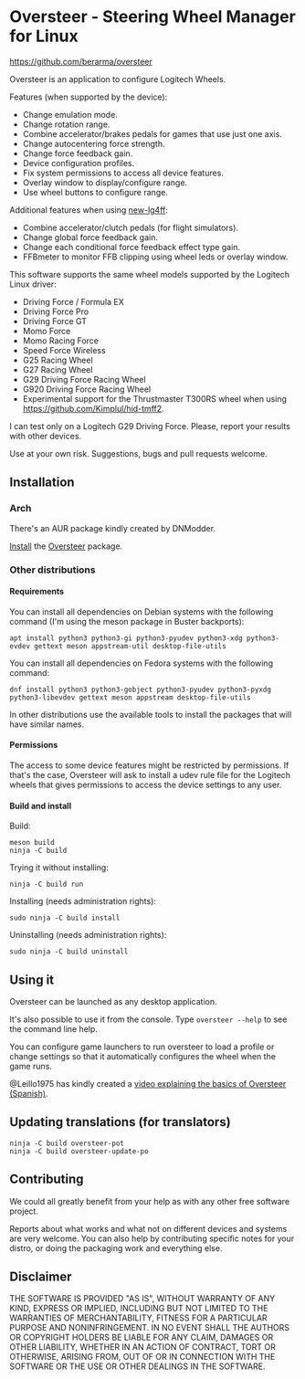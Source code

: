 # Oversteer - Steering Wheel Manager for Linux

https://github.com/berarma/oversteer

Oversteer is an application to configure Logitech Wheels.

Features (when supported by the device):
 - Change emulation mode.
 - Change rotation range.
 - Combine accelerator/brakes pedals for games that use just one axis.
 - Change autocentering force strength.
 - Change force feedback gain.
 - Device configuration profiles.
 - Fix system permissions to access all device features.
 - Overlay window to display/configure range.
 - Use wheel buttons to configure range.

Additional features when using [new-lg4ff](https://github.com/berarma/new-lg4ff):
 - Combine accelerator/clutch pedals (for flight simulators).
 - Change global force feedback gain.
 - Change each conditional force feedback effect type gain.
 - FFBmeter to monitor FFB clipping using wheel leds or overlay window.

This software supports the same wheel models supported by the Logitech Linux
driver:
 - Driving Force / Formula EX
 - Driving Force Pro
 - Driving Force GT
 - Momo Force
 - Momo Racing Force
 - Speed Force Wireless
 - G25 Racing Wheel
 - G27 Racing Wheel
 - G29 Driving Force Racing Wheel
 - G920 Driving Force Racing Wheel
 - Experimental support for the Thrustmaster T300RS wheel when using https://github.com/Kimplul/hid-tmff2.

I can test only on a Logitech G29 Driving Force. Please, report your results
with other devices.

Use at your own risk. Suggestions, bugs and pull requests welcome.

## Installation

### Arch

There's an AUR package kindly created by DNModder.

[Install](https://wiki.archlinux.org/index.php/Arch_User_Repository#Installing_packages) the [Oversteer](https://aur.archlinux.org/packages/oversteer/) package.

### Other distributions

#### Requirements

You can install all dependencies on Debian systems with the following command
(I'm using the meson package in Buster backports):

`apt install python3 python3-gi python3-pyudev python3-xdg python3-evdev gettext meson appstream-util desktop-file-utils`

You can install all dependencies on Fedora systems with the following command:

`dnf install python3 python3-gobject python3-pyudev python3-pyxdg python3-libevdev gettext meson appstream desktop-file-utils`

In other distributions use the available tools to install the packages that
will have similar names.

#### Permissions

The access to some device features might be restricted by permissions. If
that's the case, Oversteer will ask to install a udev rule file for the
Logitech wheels that gives permissions to access the device settings to any
user.

#### Build and install

Build:

```
meson build
ninja -C build
```

Trying it without installing:

`ninja -C build run`

Installing (needs administration rights):

`sudo ninja -C build install`

Uninstalling (needs administration rights):

`sudo ninja -C build uninstall`

## Using it

Oversteer can be launched as any desktop application.

It's also possible to use it from the console. Type `oversteer --help` to see
the command line help.

You can configure game launchers to run oversteer to load a profile or change
settings so that it automatically configures the wheel when the game runs.

@Leillo1975 has kindly created a [video explaining the basics of Oversteer
(Spanish)](https://www.youtube.com/watch?v=WdIV1FOkFsw).

## Updating translations (for translators)

```
ninja -C build oversteer-pot
ninja -C build oversteer-update-po
```

## Contributing

We could all greatly benefit from your help as with any other free software
project.

Reports about what works and what not on different devices and systems are very
welcome. You can also help by contributing specific notes for your distro, or
doing the packaging work and everything else.

## Disclaimer

THE SOFTWARE IS PROVIDED "AS IS", WITHOUT WARRANTY OF ANY KIND, EXPRESS OR
IMPLIED, INCLUDING BUT NOT LIMITED TO THE WARRANTIES OF MERCHANTABILITY,
FITNESS FOR A PARTICULAR PURPOSE AND NONINFRINGEMENT. IN NO EVENT SHALL THE
AUTHORS OR COPYRIGHT HOLDERS BE LIABLE FOR ANY CLAIM, DAMAGES OR OTHER
LIABILITY, WHETHER IN AN ACTION OF CONTRACT, TORT OR OTHERWISE, ARISING FROM,
OUT OF OR IN CONNECTION WITH THE SOFTWARE OR THE USE OR OTHER DEALINGS IN THE
SOFTWARE.
